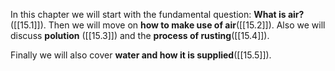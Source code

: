 In this chapter we will start with the fundamental question: **What is air?** ([[15.1]]). Then we will move on **how to make use of air**([[15.2]]). Also we will discuss **polution** ([[15.3]]) and the **process of rusting**([[15.4]]).

Finally we will also cover **water and how it is supplied**([[15.5]]).